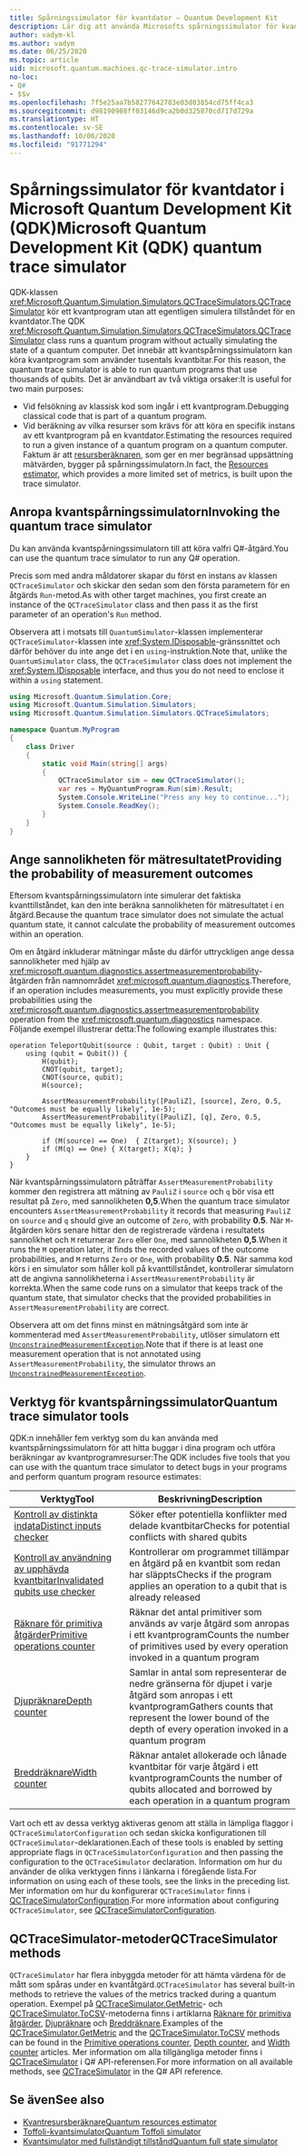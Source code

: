 ```yaml
---
title: Spårningssimulator för kvantdator – Quantum Development Kit
description: Lär dig att använda Microsofts spårningssimulator för kvantdatorer som felsöker klassisk kod och beräknar resurskraven för ett Q#-program.
author: vadym-kl
ms.author: vadym
ms.date: 06/25/2020
ms.topic: article
uid: microsoft.quantum.machines.qc-trace-simulator.intro
no-loc:
- Q#
- $$v
ms.openlocfilehash: 7f5e25aa7b58277642783e03d03854cd75ff4ca3
ms.sourcegitcommit: d98190988ff03146d9ca2b0d325870cd717d729a
ms.translationtype: HT
ms.contentlocale: sv-SE
ms.lasthandoff: 10/06/2020
ms.locfileid: "91771294"
---
```

# <a name="microsoft-quantum-development-kit-qdk-quantum-trace-simulator"></a><span data-ttu-id="20813-103">Spårningssimulator för kvantdator i Microsoft Quantum Development Kit (QDK)</span><span class="sxs-lookup"><span data-stu-id="20813-103">Microsoft Quantum Development Kit (QDK) quantum trace simulator</span></span>

<span data-ttu-id="20813-104">QDK-klassen <xref:Microsoft.Quantum.Simulation.Simulators.QCTraceSimulators.QCTraceSimulator> kör ett kvantprogram utan att egentligen simulera tillståndet för en kvantdator.</span><span class="sxs-lookup"><span data-stu-id="20813-104">The QDK <xref:Microsoft.Quantum.Simulation.Simulators.QCTraceSimulators.QCTraceSimulator> class runs a quantum program without actually simulating the state of a quantum computer.</span></span> <span data-ttu-id="20813-105">Det innebär att kvantspårningssimulatorn kan köra kvantprogram som använder tusentals kvantbitar.</span><span class="sxs-lookup"><span data-stu-id="20813-105">For this reason, the quantum trace simulator is able to run quantum programs that use thousands of qubits.</span></span>  <span data-ttu-id="20813-106">Det är användbart av två viktiga orsaker:</span><span class="sxs-lookup"><span data-stu-id="20813-106">It is useful for two main purposes:</span></span> 

* <span data-ttu-id="20813-107">Vid felsökning av klassisk kod som ingår i ett kvantprogram.</span><span class="sxs-lookup"><span data-stu-id="20813-107">Debugging classical code that is part of a quantum program.</span></span> 
* <span data-ttu-id="20813-108">Vid beräkning av vilka resurser som krävs för att köra en specifik instans av ett kvantprogram på en kvantdator.</span><span class="sxs-lookup"><span data-stu-id="20813-108">Estimating the resources required to run a given instance of a quantum program on a quantum computer.</span></span> <span data-ttu-id="20813-109">Faktum är att [resursberäknaren](xref:microsoft.quantum.machines.resources-estimator), som ger en mer begränsad uppsättning mätvärden, bygger på spårningssimulatorn.</span><span class="sxs-lookup"><span data-stu-id="20813-109">In fact, the [Resources estimator](xref:microsoft.quantum.machines.resources-estimator), which provides a more limited set of metrics, is built upon the trace simulator.</span></span>

## <a name="invoking-the-quantum-trace-simulator"></a><span data-ttu-id="20813-110">Anropa kvantspårningssimulatorn</span><span class="sxs-lookup"><span data-stu-id="20813-110">Invoking the quantum trace simulator</span></span>

<span data-ttu-id="20813-111">Du kan använda kvantspårningssimulatorn till att köra valfri Q#-åtgärd.</span><span class="sxs-lookup"><span data-stu-id="20813-111">You can use the quantum trace simulator to run any Q# operation.</span></span>

<span data-ttu-id="20813-112">Precis som med andra måldatorer skapar du först en instans av klassen `QCTraceSimulator` och skickar den sedan som den första parametern för en åtgärds `Run`-metod.</span><span class="sxs-lookup"><span data-stu-id="20813-112">As with other target machines, you first create an instance of the `QCTraceSimulator` class and then pass it as the first parameter of an operation's `Run` method.</span></span>

<span data-ttu-id="20813-113">Observera att i motsats till `QuantumSimulator`-klassen implementerar `QCTraceSimulator`-klassen inte <xref:System.IDisposable>-gränssnittet och därför behöver du inte ange det i en `using`-instruktion.</span><span class="sxs-lookup"><span data-stu-id="20813-113">Note that, unlike the `QuantumSimulator` class, the `QCTraceSimulator` class does not implement the <xref:System.IDisposable> interface, and thus you do not need to enclose it within a `using` statement.</span></span>

```csharp
using Microsoft.Quantum.Simulation.Core;
using Microsoft.Quantum.Simulation.Simulators;
using Microsoft.Quantum.Simulation.Simulators.QCTraceSimulators;

namespace Quantum.MyProgram
{
    class Driver
    {
        static void Main(string[] args)
        {
            QCTraceSimulator sim = new QCTraceSimulator();
            var res = MyQuantumProgram.Run(sim).Result;
            System.Console.WriteLine("Press any key to continue...");
            System.Console.ReadKey();
        }
    }
}
```

## <a name="providing-the-probability-of-measurement-outcomes"></a><span data-ttu-id="20813-114">Ange sannolikheten för mätresultatet</span><span class="sxs-lookup"><span data-stu-id="20813-114">Providing the probability of measurement outcomes</span></span>

<span data-ttu-id="20813-115">Eftersom kvantspårningssimulatorn inte simulerar det faktiska kvanttillståndet, kan den inte beräkna sannolikheten för mätresultatet i en åtgärd.</span><span class="sxs-lookup"><span data-stu-id="20813-115">Because the quantum trace simulator does not simulate the actual quantum state, it cannot calculate the probability of measurement outcomes within an operation.</span></span> 

<span data-ttu-id="20813-116">Om en åtgärd inkluderar mätningar måste du därför uttryckligen ange dessa sannolikheter med hjälp av <xref:microsoft.quantum.diagnostics.assertmeasurementprobability>-åtgärden från namnområdet <xref:microsoft.quantum.diagnostics>.</span><span class="sxs-lookup"><span data-stu-id="20813-116">Therefore, if an operation includes measurements, you must explicitly provide these probabilities using the <xref:microsoft.quantum.diagnostics.assertmeasurementprobability> operation from the <xref:microsoft.quantum.diagnostics> namespace.</span></span> <span data-ttu-id="20813-117">Följande exempel illustrerar detta:</span><span class="sxs-lookup"><span data-stu-id="20813-117">The following example illustrates this:</span></span>

```qsharp
operation TeleportQubit(source : Qubit, target : Qubit) : Unit {
    using (qubit = Qubit()) {
        H(qubit);
        CNOT(qubit, target);
        CNOT(source, qubit);
        H(source);

        AssertMeasurementProbability([PauliZ], [source], Zero, 0.5, "Outcomes must be equally likely", 1e-5);
        AssertMeasurementProbability([PauliZ], [q], Zero, 0.5, "Outcomes must be equally likely", 1e-5);

        if (M(source) == One)  { Z(target); X(source); }
        if (M(q) == One) { X(target); X(q); }
    }
}
```

<span data-ttu-id="20813-118">När kvantspårningssimulatorn påträffar `AssertMeasurementProbability` kommer den registrera att mätning av `PauliZ` i `source` och `q` bör visa ett resultat på `Zero`, med sannolikheten **0,5**.</span><span class="sxs-lookup"><span data-stu-id="20813-118">When the quantum trace simulator encounters `AssertMeasurementProbability` it records that measuring `PauliZ` on `source` and `q` should give an outcome of `Zero`, with probability **0.5**.</span></span> <span data-ttu-id="20813-119">När `M`-åtgärden körs senare hittar den de registrerade värdena i resultatets sannolikhet och `M` returnerar `Zero` eller `One`, med sannolikheten **0,5**.</span><span class="sxs-lookup"><span data-stu-id="20813-119">When it runs the `M` operation later, it finds the recorded values of the outcome probabilities, and `M` returns `Zero` or `One`, with probability **0.5**.</span></span> <span data-ttu-id="20813-120">När samma kod körs i en simulator som håller koll på kvanttillståndet, kontrollerar simulatorn att de angivna sannolikheterna i `AssertMeasurementProbability` är korrekta.</span><span class="sxs-lookup"><span data-stu-id="20813-120">When the same code runs on a simulator that keeps track of the quantum state, that simulator checks that the provided probabilities in `AssertMeasurementProbability` are correct.</span></span>

<span data-ttu-id="20813-121">Observera att om det finns minst en mätningsåtgärd som inte är kommenterad med `AssertMeasurementProbability`, utlöser simulatorn ett [`UnconstrainedMeasurementException`](https://docs.microsoft.com/dotnet/api/microsoft.quantum.simulation.simulators.qctracesimulators.unconstrainedmeasurementexception).</span><span class="sxs-lookup"><span data-stu-id="20813-121">Note that if there is at least one measurement operation that is not annotated using `AssertMeasurementProbability`, the simulator throws an [`UnconstrainedMeasurementException`](https://docs.microsoft.com/dotnet/api/microsoft.quantum.simulation.simulators.qctracesimulators.unconstrainedmeasurementexception).</span></span>

## <a name="quantum-trace-simulator-tools"></a><span data-ttu-id="20813-122">Verktyg för kvantspårningssimulator</span><span class="sxs-lookup"><span data-stu-id="20813-122">Quantum trace simulator tools</span></span>

<span data-ttu-id="20813-123">QDK:n innehåller fem verktyg som du kan använda med kvantspårningssimulatorn för att hitta buggar i dina program och utföra beräkningar av kvantprogramresurser:</span><span class="sxs-lookup"><span data-stu-id="20813-123">The QDK includes five tools that you can use with the quantum trace simulator to detect bugs in your programs and perform quantum program resource estimates:</span></span> 

|<span data-ttu-id="20813-124">Verktyg</span><span class="sxs-lookup"><span data-stu-id="20813-124">Tool</span></span> | <span data-ttu-id="20813-125">Beskrivning</span><span class="sxs-lookup"><span data-stu-id="20813-125">Description</span></span> |
|-----| -----|
|[<span data-ttu-id="20813-126">Kontroll av distinkta indata</span><span class="sxs-lookup"><span data-stu-id="20813-126">Distinct inputs checker</span></span>](xref:microsoft.quantum.machines.qc-trace-simulator.distinct-inputs) |<span data-ttu-id="20813-127">Söker efter potentiella konflikter med delade kvantbitar</span><span class="sxs-lookup"><span data-stu-id="20813-127">Checks for potential conflicts with shared qubits</span></span> |
|[<span data-ttu-id="20813-128">Kontroll av användning av upphävda kvantbitar</span><span class="sxs-lookup"><span data-stu-id="20813-128">Invalidated qubits use checker</span></span>](xref:microsoft.quantum.machines.qc-trace-simulator.invalidated-qubits)  |<span data-ttu-id="20813-129">Kontrollerar om programmet tillämpar en åtgärd på en kvantbit som redan har släppts</span><span class="sxs-lookup"><span data-stu-id="20813-129">Checks if the program applies an operation to a qubit that is already released</span></span> |
|[<span data-ttu-id="20813-130">Räknare för primitiva åtgärder</span><span class="sxs-lookup"><span data-stu-id="20813-130">Primitive operations counter</span></span>](xref:microsoft.quantum.machines.qc-trace-simulator.primitive-counter)  | <span data-ttu-id="20813-131">Räknar det antal primitiver som används av varje åtgärd som anropas i ett kvantprogram</span><span class="sxs-lookup"><span data-stu-id="20813-131">Counts the number of primitives used by every operation invoked in a quantum program</span></span>  |
|[<span data-ttu-id="20813-132">Djupräknare</span><span class="sxs-lookup"><span data-stu-id="20813-132">Depth counter</span></span>](xref:microsoft.quantum.machines.qc-trace-simulator.depth-counter)  |<span data-ttu-id="20813-133">Samlar in antal som representerar de nedre gränserna för djupet i varje åtgärd som anropas i ett kvantprogram</span><span class="sxs-lookup"><span data-stu-id="20813-133">Gathers counts that represent the lower bound of the depth of every operation invoked in a quantum program</span></span>   |
|[<span data-ttu-id="20813-134">Breddräknare</span><span class="sxs-lookup"><span data-stu-id="20813-134">Width counter</span></span>](xref:microsoft.quantum.machines.qc-trace-simulator.width-counter)  |<span data-ttu-id="20813-135">Räknar antalet allokerade och lånade kvantbitar för varje åtgärd i ett kvantprogram</span><span class="sxs-lookup"><span data-stu-id="20813-135">Counts the number of qubits allocated and borrowed by each operation in a quantum program</span></span> |

<span data-ttu-id="20813-136">Vart och ett av dessa verktyg aktiveras genom att ställa in lämpliga flaggor i `QCTraceSimulatorConfiguration` och sedan skicka konfigurationen till `QCTraceSimulator`-deklarationen.</span><span class="sxs-lookup"><span data-stu-id="20813-136">Each of these tools is enabled by setting appropriate flags in `QCTraceSimulatorConfiguration` and then passing the configuration to the `QCTraceSimulator` declaration.</span></span> <span data-ttu-id="20813-137">Information om hur du använder de olika verktygen finns i länkarna i föregående lista.</span><span class="sxs-lookup"><span data-stu-id="20813-137">For information on using each of these tools, see the links in the preceding list.</span></span> <span data-ttu-id="20813-138">Mer information om hur du konfigurerar `QCTraceSimulator` finns i [QCTraceSimulatorConfiguration](xref:Microsoft.Quantum.Simulation.Simulators.QCTraceSimulators.QCTraceSimulatorConfiguration).</span><span class="sxs-lookup"><span data-stu-id="20813-138">For more information about configuring `QCTraceSimulator`, see [QCTraceSimulatorConfiguration](xref:Microsoft.Quantum.Simulation.Simulators.QCTraceSimulators.QCTraceSimulatorConfiguration).</span></span>

## <a name="qctracesimulator-methods"></a><span data-ttu-id="20813-139">QCTraceSimulator-metoder</span><span class="sxs-lookup"><span data-stu-id="20813-139">QCTraceSimulator methods</span></span>

<span data-ttu-id="20813-140">`QCTraceSimulator` har flera inbyggda metoder för att hämta värdena för de mått som spåras under en kvantåtgärd.</span><span class="sxs-lookup"><span data-stu-id="20813-140">`QCTraceSimulator` has several built-in methods to retrieve the values of the metrics tracked during a quantum operation.</span></span> <span data-ttu-id="20813-141">Exempel på [QCTraceSimulator.GetMetric](https://docs.microsoft.com/dotnet/api/microsoft.quantum.simulation.simulators.qctracesimulators.qctracesimulator.getmetric)- och [QCTraceSimulator.ToCSV](https://docs.microsoft.com/dotnet/api/microsoft.quantum.simulation.simulators.qctracesimulators.qctracesimulator.tocsv)-metoderna finns i artiklarna [Räknare för primitiva åtgärder](xref:microsoft.quantum.machines.qc-trace-simulator.primitive-counter), [Djupräknare](xref:microsoft.quantum.machines.qc-trace-simulator.depth-counter) och [Breddräknare](xref:microsoft.quantum.machines.qc-trace-simulator.width-counter).</span><span class="sxs-lookup"><span data-stu-id="20813-141">Examples of the [QCTraceSimulator.GetMetric](https://docs.microsoft.com/dotnet/api/microsoft.quantum.simulation.simulators.qctracesimulators.qctracesimulator.getmetric) and the [QCTraceSimulator.ToCSV](https://docs.microsoft.com/dotnet/api/microsoft.quantum.simulation.simulators.qctracesimulators.qctracesimulator.tocsv) methods can be found in the [Primitive operations counter](xref:microsoft.quantum.machines.qc-trace-simulator.primitive-counter), [Depth counter](xref:microsoft.quantum.machines.qc-trace-simulator.depth-counter), and [Width counter](xref:microsoft.quantum.machines.qc-trace-simulator.width-counter) articles.</span></span> <span data-ttu-id="20813-142">Mer information om alla tillgängliga metoder finns i [QCTraceSimulator](xref:Microsoft.Quantum.Simulation.Simulators.QCTraceSimulators.QCTraceSimulator) i Q# API-referensen.</span><span class="sxs-lookup"><span data-stu-id="20813-142">For more information on all available methods, see [QCTraceSimulator](xref:Microsoft.Quantum.Simulation.Simulators.QCTraceSimulators.QCTraceSimulator) in the Q# API reference.</span></span>  

## <a name="see-also"></a><span data-ttu-id="20813-143">Se även</span><span class="sxs-lookup"><span data-stu-id="20813-143">See also</span></span>

- [<span data-ttu-id="20813-144">Kvantresursberäknare</span><span class="sxs-lookup"><span data-stu-id="20813-144">Quantum resources estimator</span></span>](xref:microsoft.quantum.machines.resources-estimator)
- [<span data-ttu-id="20813-145">Toffoli-kvantsimulator</span><span class="sxs-lookup"><span data-stu-id="20813-145">Quantum Toffoli simulator</span></span>](xref:microsoft.quantum.machines.toffoli-simulator)
- [<span data-ttu-id="20813-146">Kvantsimulator med fullständigt tillstånd</span><span class="sxs-lookup"><span data-stu-id="20813-146">Quantum full state simulator</span></span>](xref:microsoft.quantum.machines.full-state-simulator) 